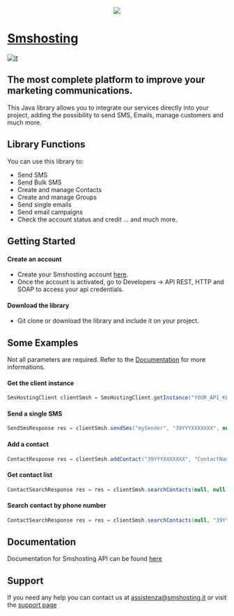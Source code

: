<p align="center">
<img src=https://smshosting.s3.eu-west-3.amazonaws.com/cover-progetto.jpg>
</p>

# [Smshosting](https://www.smshosting.it)

[![it](https://img.shields.io/badge/lang-it-red.svg)](/README.md)

## The most complete platform to improve your marketing communications.

This Java library allows you to integrate our services directly into your project, adding the possibility to send SMS, Emails, manage customers and much more.

## Library Functions
You can use this library to:
- Send SMS
- Send Bulk SMS
- Create and manage Contacts
- Create and manage Groups
- Send single emails
- Send email campaigns
- Check the account status and credit
... and much more.

## Getting Started

#### Create an account
- Create your Smshosting account [here](https://cloud.smshosting.it/sms/signupInit.ic).
- Once the account is activated, go to Developers -> API REST, HTTP and SOAP to access your api credentials. 

#### Download the library

- Git clone or download the library and include it on your project.

## Some Examples

Not all parameters are required. Refer to the [Documentation](https://help.smshosting.it/it/sms-rest-api) for more informations.

#### Get the client instance
```java
SmsHostingClient clientSmsh = SmsHostingClient.getInstance("YOUR_API_KEY", "YOUR_SECRET_KEY"));
```

#### Send a single SMS
```java
SendSmsResponse res = clientSmsh.sendSms("mySender", "39YYYXXXXXXX", null, "smsText", null, null, false, null, "AUTO");
```

#### Add a contact
```java
ContactResponse res = clientSmsh.addContact("39YYYXXXXXXX", "ContactName", "ContactLastname", "contact@email.it", null, null, null);
```

#### Get contact list
```java
ContactSearchResponse res = res = clientSmsh.searchContacts(null, null, null, null, null, null, null);
```

#### Search contact by phone number
```java
ContactSearchResponse res = res = clientSmsh.searchContacts(null, "39YYYXXXXXXX", null, null, null, null, null);
```

## Documentation
Documentation for Smshosting API can be found [here](https://help.smshosting.it/it/sms-rest-api)

## Support
If you need any help you can contact us at [assistenza@smshosting.it](mailto:assistenza@smshosting.it) or visit the [support page](https://www.smshosting.it/it/supporto-tecnico-e-commerciale)